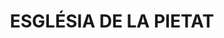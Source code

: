 ---
layout: test
title:  "ESGLÉSIA DE LA PIETAT"
coordinates:
  - [1.461640892861014, 42.357688519969912]
  - [1.461643210889956, 42.35766268248134]
  - [1.461649402111937, 42.357662556950089]
  - [1.461649407199823, 42.357662348400652]
  - [1.461680895158542, 42.357662979582983]
  - [1.461714606655241, 42.357445635077639]
  - [1.461702817153876, 42.35744464239766]
  - [1.461713721725739, 42.357366609238909]
  - [1.461638200824673, 42.357360745403483]
  - [1.461623710689962, 42.357435861942093]
  - [1.4615421091854, 42.357425587622132]
  - [1.461538004910533, 42.357478521440243]
  - [1.461532640916382, 42.357513914462558]
  - [1.46152576545716, 42.357565142145475]
  - [1.461538117352615, 42.357566142391619]
  - [1.46152845303179, 42.357639446122882]
  - [1.461579624793903, 42.357646078496252]
  - [1.461576929409969, 42.35765855938542]
  - [1.461571771489297, 42.357685506156756]
  - [1.461640892861014, 42.357688519969912]
---